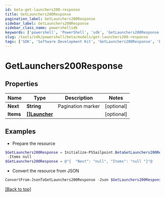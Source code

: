 ```yaml
---
id: beta-get-launchers200-response
title: GetLaunchers200Response
pagination_label: GetLaunchers200Response
sidebar_label: GetLaunchers200Response
sidebar_class_name: powershellsdk
keywords: ['powershell', 'PowerShell', 'sdk', 'GetLaunchers200Response', 'BetaGetLaunchers200Response'] 
slug: /tools/sdk/powershell/beta/models/get-launchers200-response
tags: ['SDK', 'Software Development Kit', 'GetLaunchers200Response', 'BetaGetLaunchers200Response']
---
```



# GetLaunchers200Response

## Properties

Name | Type | Description | Notes
------------ | ------------- | ------------- | -------------
**Next** | **String** | Pagination marker | [optional] 
**Items** | [**[]Launcher**](launcher) |  | [optional] 

## Examples

- Prepare the resource
```powershell
$GetLaunchers200Response = Initialize-PSSailpoint.BetaGetLaunchers200Response  -Next null `
 -Items null
$GetLaunchers200Response = @"{  "Next": "null", "Items": "null "}"@
```

- Convert the resource from JSON
```powershell
ConvertFrom-JsonToGetLaunchers200Response -Json $GetLaunchers200Response
```


[[Back to top]](#) 


